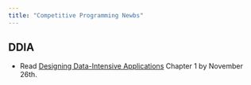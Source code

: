 ```yaml
---
title: "Competitive Programming Newbs"
---
```


## DDIA

- Read [Designing Data-Intensive Applications](https://www.oreilly.com/library/view/designing-data-intensive-applications/9781491903063/) Chapter 1 by November 26th.

